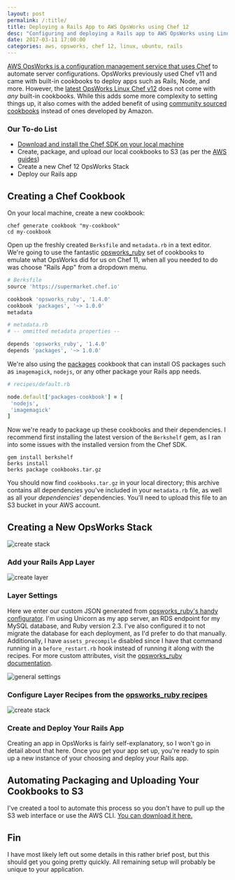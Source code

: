```yaml
---
layout: post
permalink: /:title/
title: Deploying a Rails App to AWS OpsWorks using Chef 12
desc: "Configuring and deploying a Rails app to AWS OpsWorks using Linux Chef 12"
date: 2017-03-11 17:00:00
categories: aws, opsworks, chef 12, linux, ubuntu, rails
---
```


[AWS OpsWorks is a configuration management service that uses Chef](https://aws.amazon.com/opsworks/) to automate server configurations. OpsWorks previously used Chef v11 and came with built-in cookbooks to deploy apps such as Rails, Node, and more. However, the [latest OpsWorks Linux Chef v12](http://docs.aws.amazon.com/opsworks/latest/userguide/chef-12-linux.html) does not come with _any_ built-in cookbooks. While this adds some more complexity to setting things up, it also comes with the added benefit of using [community sourced cookbooks](https://github.com/chef-cookbooks) instead of ones developed by Amazon.

### Our To-do List

- [Download and install the Chef SDK on your local machine](https://downloads.chef.io/chefdk)
- Create, package, and upload our local cookbooks to S3 (as per the [AWS guides](http://docs.aws.amazon.com/opsworks/latest/userguide/best-practices-packaging-cookbooks-locally.html))
- Create a new Chef 12 OpsWorks Stack
- Deploy our Rails app

## Creating a Chef Cookbook

On your local machine, create a new cookbook:

```
chef generate cookbook "my-cookbook"
cd my-cookbook
```

Open up the freshly created `Berksfile` and `metadata.rb` in a text editor. We're going to use the fantastic [opsworks_ruby](https://github.com/ajgon/opsworks_ruby) set of cookbooks to emulate what OpsWorks did for us on Chef 11, when all you needed to do was choose "Rails App" from a dropdown menu.

```ruby
# Berksfile
source 'https://supermarket.chef.io'

cookbook 'opsworks_ruby', '1.4.0'
cookbook 'packages', '~> 1.0.0'
metadata
```

```ruby
# metadata.rb
# -- ommitted metadata properties --

depends 'opsworks_ruby', '1.4.0'
depends 'packages', '~> 1.0.0'

```

We're also using the [packages](https://github.com/mattray/packages-cookbook) cookbook that can install OS packages such as `imagemagick`, `nodejs`, or any other package your Rails app needs.

```ruby
# recipes/default.rb

node.default['packages-cookbook'] = [
 'nodejs',
 'imagemagick'
]
```

Now we're ready to package up these cookbooks and their dependencies. I recommend first installing the latest version of the `Berkshelf` gem, as I ran into some issues with the installed version from the Chef SDK.

```
gem install berkshelf
berks install
berks package cookbooks.tar.gz
```
You should now find `cookbooks.tar.gz` in your local directory; this archive contains all dependencies you've included in your `metadata.rb` file, as well as all your _dependencies'_ dependencies. You'll need to upload this file to an S3 bucket in your AWS account.


## Creating a New OpsWorks Stack

![create stack](../assets/img/aws-opsworks/create-stack.png)

### Add your Rails App Layer

![create layer](../assets/img/aws-opsworks/create-layer.png)

### Layer Settings

Here we enter our custom JSON generated from [opsworks_ruby's handy configurator](http://opsworks-ruby.rzegocki.pl/configuration-builder). I'm using Unicorn as my app server, an RDS endpoint for my MySQL database, and Ruby version 2.3. I've also configured it to not migrate the database for each deployment, as I'd prefer to do that manually. Additionally, I have `assets_precompile` disabled since I have that command running in a `before_restart.rb` hook instead of running it along with the recipes. For more custom attributes, visit the [opsworks_ruby documentation](http://opsworks-ruby.readthedocs.io/en/latest/attributes.html).

![general settings](../assets/img/aws-opsworks/general-settings.png)

### Configure Layer Recipes from the [opsworks_ruby recipes](http://opsworks-ruby.readthedocs.io/en/latest/recipes.html)

![create stack](../assets/img/aws-opsworks/create-recipes.png)

### Create and Deploy Your Rails App

Creating an app in OpsWorks is fairly self-explanatory, so I won't go in detail about that here. Once you get your app set up, you're ready to spin up a new instance of your choosing and deploy your Rails app.

## Automating Packaging and Uploading Your Cookbooks to S3

I've created a tool to automate this process so you don't have to pull up the S3 web interface or use the AWS CLI. [You can download it here.](https://gist.github.com/mattboldt/1d67be94b8b51ddb7a7ae07545ac997f)

<script src="https://gist.github.com/mattboldt/1d67be94b8b51ddb7a7ae07545ac997f.js"></script>

## Fin

I have most likely left out some details in this rather brief post, but this should get you going pretty quickly. All remaining setup will probably be unique to your application.
